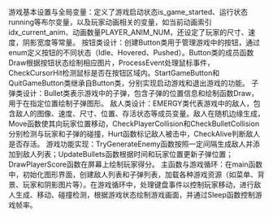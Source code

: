 游戏基本设置与全局变量：定义了游戏启动状态is_game_started、运行状态running等布尔变量，以及玩家动画相关的变量，如当前动画索引idx_current_anim、动画数量PLAYER_ANIM_NUM，还设定了玩家的尺寸、速度，阴影宽度等常量。
按钮类设计：创建Button类用于管理游戏中的按钮，通过enum定义按钮的不同状态（Idle、Hovered、Pushed）。Button类的成员函数Draw根据按钮状态绘制相应图片，ProcessEvent处理鼠标事件，CheckCursorHit检测鼠标是否在按钮区域内。StartGameButton和QuitGameButton类继承自Button类，分别实现启动游戏和退出游戏的功能。
子弹类设计：Bullet类表示游戏中的子弹，包含子弹的位置信息和绘制函数Draw，用于在指定位置绘制子弹图形。
敌人类设计：EMERGY类代表游戏中的敌人，包含敌人的图像、速度、尺寸、位置、存活状态等成员变量。敌人在随机边缘生成，Move函数使其向玩家位置移动，CheckPlayerCollision和CheckBulletCollision分别检测与玩家和子弹的碰撞，Hurt函数标记敌人被击中，CheckAlive判断敌人是否存活。
游戏功能实现：TryGenerateEnemy函数按照一定间隔生成敌人并添加到敌人列表；UpdateBullets函数根据时间和玩家位置更新子弹位置；DrawPlayerScore函数在屏幕上绘制玩家得分。
主函数与游戏循环：在main函数中，初始化图形界面，创建敌人列表和子弹列表，加载各种游戏资源（如菜单、背景、玩家和阴影图片等）。在游戏循环中，处理键盘事件以控制玩家移动，进行敌人生成、移动、碰撞检测，根据游戏状态绘制游戏画面，并通过Sleep函数控制游戏帧率。
